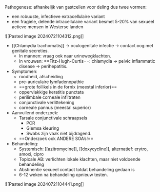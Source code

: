 Pathogenese:
afhankelijk van gastcellen voor deling
dus twee vormen: 
- een robuuste, infectieve extracellulaire variant
- een fragiele, delende intracellulaire variant
besmet 5-20% van sexueel actieve mensen in Westerse landen

![[Pasted image 20240721104312.png]]

- [[Chlamydia trachomatis]] -> oculogenitale infectie -> contact oog met genitale secreties.
    - In mannen: vraag ook naar urinewegklachten.
    - In vrouwen: ==Fitz-Hugh-Curtis==: chlamydia -> pelvic inflammatic disease -> perihepatitis. 
- Symptomen:
    - roodheid, afscheiding
    - pre-auriculaire lymfadenopathie
    - ==grote follikels in de fornix (meestal inferior)==
    - oppervlakkige keratitis punctata
    - perilimbale corneale infiltraten
    - conjunctivale verlittekening
    - corneale pannus (meestal superior)
- Aanvullend onderzoek:
    - Tarsale conjunctivale schraapsels
        - PCR
        - Giemsa kleuring
        - Swabs zijn vaak niet bijdragend.
    - ==Onderzoek ook ANDERE SOA’s!==
- Behandeling:
    - Systemisch: [[azitromycine]], [[doxycycline]], alternatief: erytro, amoxi, cipro
    - Topicale AB: verlichten lokale klachten, maar niet voldoende behandeling
    - Abstinentie sexueel contact totdat behandeling gedaan is
    - 6-12 weken na behandeling opnieuw testen.   

![[Pasted image 20240721104441.png]]